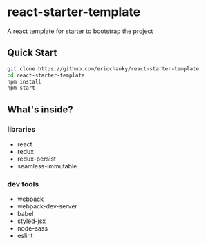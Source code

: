 # react-starter-template
A react template for starter to bootstrap the project

## Quick Start
```bash
git clone https://github.com/ericchanky/react-starter-template
cd react-starter-template
npm install
npm start
```

## What's inside?
### libraries
* react
* redux
* redux-persist
* seamless-immutable

### dev tools
* webpack
* webpack-dev-server
* babel
* styled-jsx
* node-sass
* eslint
